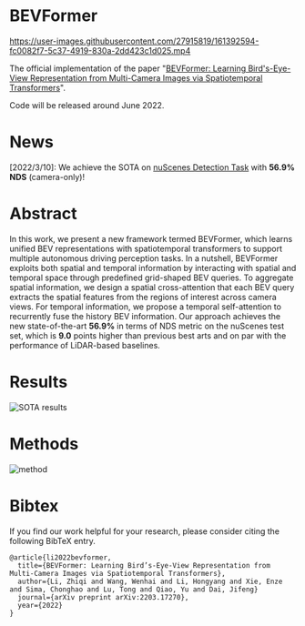 # BEVFormer

https://user-images.githubusercontent.com/27915819/161392594-fc0082f7-5c37-4919-830a-2dd423c1d025.mp4



The official implementation of the paper "[BEVFormer: Learning Bird's-Eye-View Representation from Multi-Camera Images via Spatiotemporal Transformers](https://arxiv.org/abs/2203.17270)".

Code will be released around June 2022. 

# News
[2022/3/10]: We achieve the SOTA on [nuScenes Detection Task](https://nuscenes.org/object-detection?externalData=all&mapData=all&modalities=Camera) with **56.9% NDS** (camera-only)!
</br>


# Abstract
In this work, we present a new framework termed BEVFormer, which learns unified BEV representations with spatiotemporal transformers to support multiple autonomous driving perception tasks. In a nutshell, BEVFormer exploits both spatial and temporal information by interacting with spatial and temporal space through predefined grid-shaped BEV queries. To aggregate spatial information, we design a spatial cross-attention that each BEV query extracts the spatial features from the regions of interest across camera views. For temporal information, we propose a temporal self-attention to recurrently fuse the history BEV information.
Our approach achieves the new state-of-the-art **56.9\%** in terms of NDS metric on the nuScenes test set, which is **9.0** points higher than previous best arts and on par with the performance of LiDAR-based baselines.
# Results
![SOTA results](figs/sota_results.png "results on nuScenes")


# Methods
![method](figs/arch.png "model arch")

# Bibtex
If you find our work helpful for your research, please consider citing the following BibTeX entry.

```
@article{li2022bevformer,
  title={BEVFormer: Learning Bird’s-Eye-View Representation from Multi-Camera Images via Spatiotemporal Transformers},
  author={Li, Zhiqi and Wang, Wenhai and Li, Hongyang and Xie, Enze and Sima, Chonghao and Lu, Tong and Qiao, Yu and Dai, Jifeng}
  journal={arXiv preprint arXiv:2203.17270},
  year={2022}
}
```
